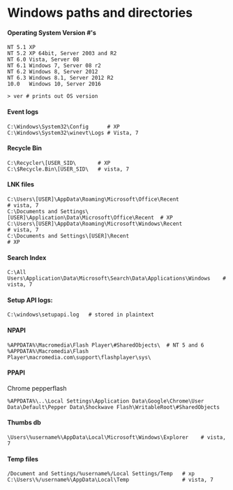 Windows paths and directories
=============================

#### Operating System Version #'s

	NT 5.1 XP
	NT 5.2 XP 64bit, Server 2003 and R2
	NT 6.0 Vista, Server 08
	NT 6.1 Windows 7, Server 08 r2
	NT 6.2 Windows 8, Server 2012
	NT 6.3 Windows 8.1, Server 2012 R2
	10.0   Windows 10, Server 2016

	> ver # prints out OS version

#### Event logs

	C:\Windows\System32\Config      # XP
	C:\Windows\System32\winevt\Logs # Vista, 7

#### Recycle Bin

	C:\Recycler\[USER_SID\	     # XP
	C:\$Recycle.Bin\[USER_SID\   # vista, 7

#### LNK files

	C:\Users\[USER]\AppData\Roaming\Microsoft\Office\Recent	                   # vista, 7
	C:\Documents and Settings\[USER]\Application\Data\Microsoft\Office\Recent  # XP
	C:\Users\[USER]\AppData\Roaming\Microsoft\Windows\Recent               	   # vista, 7
	C:\Documents and Settings\[USER]\Recent	                                   # XP

#### Search Index

	C:\All Users\Application\Data\Microsoft\Search\Data\Applications\Windows 	# vista, 7

#### Setup API logs:

	C:\windows\setupapi.log	  # stored in plaintext

#### NPAPI

	%APPDATA%\Macromedia\Flash Player\#SharedObjects\  # NT 5 and 6
	%APPDATA%\Macromedia\Flash Player\macromedia.com\support\flashplayer\sys\

#### PPAPI

Chrome pepperflash

	%APPDATA%\..\Local Settings\Application Data\Google\Chrome\User Data\Default\Pepper Data\Shockwave Flash\WritableRoot\#SharedObjects


#### Thumbs db

	\Users\%username%\AppData\Local\Microsoft\Windows\Explorer    # vista, 7
	
#### Temp files

	/Document and Settings/%username%/Local Settings/Temp	# xp
	C:\Users\%/username%\AppData\Local\Temp	                # vista, 7
